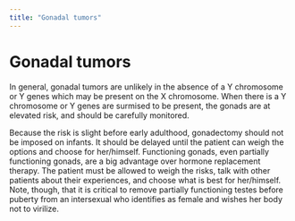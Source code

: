 ```yaml
---
title: "Gonadal tumors"
---
```


# Gonadal tumors

<p>In general, gonadal tumors are unlikely in the absence of a Y chromosome or Y genes which may be present on the X chromosome. When there is a Y chromosome or Y genes are surmised to be present, the gonads are at elevated risk, and should be carefully monitored.  </p>

<p>Because the risk is slight before early adulthood, gonadectomy should not be imposed on infants. It should be delayed until the patient can weigh the options and choose for her/himself. Functioning gonads, even partially functioning gonads, are a big advantage over hormone replacement therapy. The patient must be allowed to weigh the risks, talk with other patients about their experiences, and choose what is best for her/himself. Note, though, that it is critical to remove partially functioning testes before puberty from an intersexual who identifies as female and wishes her body not to virilize.</p>